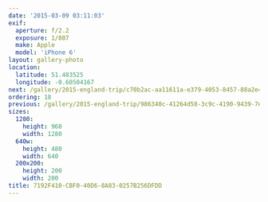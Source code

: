 ```yaml
---
date: '2015-03-09 03:11:03'
exif:
  aperture: f/2.2
  exposure: 1/807
  make: Apple
  model: 'iPhone 6'
layout: gallery-photo
location:
  latitude: 51.483525
  longitude: -0.60504167
next: /gallery/2015-england-trip/c70b2ac-aa11611a-e379-4053-8457-88a2e4bc36b3
ordering: 18
previous: /gallery/2015-england-trip/986340c-41264d58-3c9c-4190-9439-7ecc06e95ace
sizes:
  1280:
    height: 960
    width: 1280
  640w:
    height: 480
    width: 640
  200x200:
    height: 200
    width: 200
title: 7192F410-CBF0-40D6-8A83-0257B256DFDD
---
```

